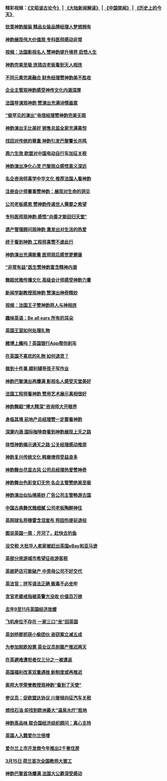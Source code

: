 #### 精彩视频：[《文昭谈古论今》](https://github.com/gfw-breaker/wenzhao/blob/master/README.md?t=01200631) | [《大陆新闻解读》](https://github.com/gfw-breaker/ntdtv-comedy/blob/master/README.md?t=01200631) | [《中国禁闻》](https://github.com/gfw-breaker/ntdtv-news/blob/master/README.md?t=01200631) | [《历史上的今天》](https://github.com/gfw-breaker/today-in-history/blob/master/README.md?t=01200631) 

#### [钦羡神韵服装 精品女装品牌经理人梦想拥有](../pages/nsc974/n10988351.md?t=01200631) 

#### [神韵展现伟大价值观 专科医师感动非常](../pages/nsc974/n10988364.md?t=01200631) 

#### [视频：法国影视名人 赞神韵提升境界 启悟人生](../pages/nsc974/n10988310.md?t=01200631) 

#### [神韵完美至极 连琐店老板看到天人相连](../pages/nsc974/n10988295.md?t=01200631) 

#### [不同元素完美融合 财务经理赞神韵美不胜收](../pages/nsc974/n10988276.md?t=01200631) 

#### [企业主管观神韵感受神传文化内涵深厚](../pages/nsc974/n10988231.md?t=01200631) 

#### [法国导演观神韵 赞演出充满诗情画意](../pages/nsc974/n10987958.md?t=01200631) 

#### [“极罕见的演出”电信经理赞神韵完美无瑕](../pages/nsc974/n10988124.md?t=01200631) 

#### [神韵演出无比美好 销售总监全家充满喜悦](../pages/nsc974/n10988115.md?t=01200631) 

#### [找回对传统的尊重 神韵引发巴黎警长共鸣 ](../pages/nsc974/n10987940.md?t=01200631) 

#### [周六生效 欧盟对中国电动自行车加征关税](../pages/nsc974/n10987637.md?t=01200631) 

#### [神韵演出净化心灵 巴黎观众感悟意义深远](../pages/nsc974/n10987067.md?t=01200631) 

#### [名企咨询师喜学中华文化 推荐法国人看神韵](../pages/nsc974/n10987002.md?t=01200631) 

#### [注册会计师董事赞神韵：展现对生命的洞见](../pages/nsc974/n10986927.md?t=01200631) 

#### [公司老板感恩 赞神韵传递世人需要之希望](../pages/nsc974/n10986858.md?t=01200631) 

#### [专科医师观神韵 感悟“向善才能回归天堂”](../pages/nsc974/n10986837.md?t=01200631) 

#### [遗产管理顾问观神韵 激发出对生活的热爱](../pages/nsc974/n10986911.md?t=01200631) 

#### [终于看到神韵 工程师喜赞不虚此行](../pages/nsc974/n10986830.md?t=01200631) 

#### [神韵演出充满能量 医师观后感觉更健康](../pages/nsc974/n10986822.md?t=01200631) 

#### [“非常有益”医生赞神韵富含精神内涵](../pages/nsc974/n10986718.md?t=01200631) 

#### [舞蹈优雅传播文化 高级会计师感受神韵力量](../pages/nsc974/n10986710.md?t=01200631) 

#### [新闻学副教授观神韵 赞演出神奇精妙](../pages/nsc974/n10986613.md?t=01200631) 

#### [视频：法国王子赞神韵将人与神相连](../pages/nsc974/n10986413.md?t=01200631) 

#### [趣味英语：Be all ears 所有的耳朵](../pages/nsc974/n10985161.md?t=01200631) 

#### [英国王室如何处理礼物](../pages/nsc974/n10985131.md?t=01200631) 

#### [赌博上瘾吗？英国银行App帮你刹车](../pages/nsc974/n10985121.md?t=01200631) 

#### [在英国不喜欢的礼物 如何退货？](../pages/nsc974/n10985110.md?t=01200631) 

#### [做到十件事 顺利辅导孩子写作业](../pages/nsc974/n10985075.md?t=01200631) 

#### [神韵巴黎演出再爆满 影视名人感受天堂美好](../pages/nsc974/n10984954.md?t=01200631) 

#### [法国工程师看神韵 赞用艺术展示真相很好](../pages/nsc974/n10984640.md?t=01200631) 

#### [神韵舞蹈“博大精深”咨询师大开眼界](../pages/nsc974/n10984677.md?t=01200631) 

#### [身临其境 前地产总经理赞一定要看神韵](../pages/nsc974/n10984484.md?t=01200631) 

#### [深邃内涵 国际咖啡商看到神韵展现上天之路](../pages/nsc974/n10984529.md?t=01200631) 

#### [体悟神韵揭示通天之路 公关经理感动推崇](../pages/nsc974/n10984420.md?t=01200631) 

#### [神韵复兴传统文化 韩裔律师受益良多](../pages/nsc974/n10984336.md?t=01200631) 

#### [神韵舞台尽显古风 公司总经理热爱赞神奇](../pages/nsc974/n10984129.md?t=01200631) 

#### [神韵舞台色彩变幻无穷 名企主管赞绝美至极](../pages/nsc974/n10984123.md?t=01200631) 

#### [神韵演出似仙境美妙 广告公司主管畅游古国](../pages/nsc974/n10983955.md?t=01200631) 

#### [中国古典舞优雅细腻 公司老板陶醉神往](../pages/nsc974/n10983863.md?t=01200631) 

#### [英网球名将穆雷含泪宣布 将因伤提前退役](../pages/nsc974/n10983038.md?t=01200631) 

#### [图说英国一周：开河了，赶快去钓鱼](../pages/nsc974/n10983196.md?t=01200631) 

#### [没交税 大批华人卖家被赶出英国eBay和亚马逊](../pages/nsc974/n10983108.md?t=01200631) 

#### [英部分旅游城市希望征收游客税](../pages/nsc974/n10983104.md?t=01200631) 

#### [英披萨店可能破产 中资母公司不好交代](../pages/nsc974/n10983069.md?t=01200631) 

#### [英法官：拼写语法正确 贩毒不必坐牢](../pages/nsc974/n10983060.md?t=01200631) 

#### [贪官老婆戒指被英警方没收 价值百万镑](../pages/nsc974/n10983052.md?t=01200631) 

#### [去年9至11月英国经济放缓](../pages/nsc974/n10983032.md?t=01200631) 

#### [飞机座位不存在  一家三口“坐”回英国](../pages/nsc974/n10983023.md?t=01200631) 

#### [英剑桥郡抓获小偷团伙 盗窃案立减五成](../pages/nsc974/n10983009.md?t=01200631) 

#### [为参加脱欧投票 英女议员剖腹产推迟两天](../pages/nsc974/n10983001.md?t=01200631) 

#### [在英避难遭拒者仅三分之一被遣返](../pages/nsc974/n10982984.md?t=01200631) 

#### [英国福利改革双重遇挫 新制度或再推迟](../pages/nsc974/n10982948.md?t=01200631) 

#### [索邦大学荣誉教授观神韵“看到了天使”](../pages/nsc974/n10982933.md?t=01200631) 

#### [参议员：促欧盟达协议 川普倾向征汽车关税](../pages/nsc974/n10982456.md?t=01200631) 

#### [想找石油 却找到欧洲最大“温泉水疗”胜地](../pages/nsc974/n10982219.md?t=01200631) 

#### [神韵高品味 联合国经济组织顾问：真心支持](../pages/nsc974/n10982478.md?t=01200631) 

#### [英国人入籍爱尔兰倍增](../pages/nsc974/n10982160.md?t=01200631) 

#### [爱尔兰上市开发商今年推出2千套住房](../pages/nsc974/n10982096.md?t=01200631) 

#### [3月15日 荷兰首次全国教师大罢工](../pages/nsc974/n10982052.md?t=01200631) 

#### [神韵巴黎首场爆满 法国大公爵深受感动](../pages/nsc974/n10981627.md?t=01200631) 

